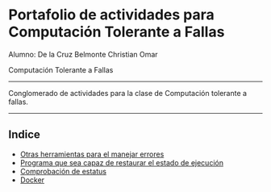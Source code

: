 # Portafolio de actividades para Computación Tolerante a Fallas

Alumno: De la Cruz Belmonte Christian Omar

Computación Tolerante a Fallas

---

Conglomerado de actividades para la clase de Computación tolerante a fallas.

---

## Indice

- [Otras herramientas para el manejar errores](https://github.com/AdarchiUDG/fault-tolerant/tree/main/act_01_tools)
- [Programa que sea capaz de restaurar el estado de ejecución](https://github.com/AdarchiUDG/fault-tolerant/tree/main/act_02_recovery)
- [Comprobación de estatus](https://github.com/AdarchiUDG/fault-tolerant/tree/main/act_03_status)
- [Docker](https://github.com/AdarchiUDG/fault-tolerant/tree/main/act_07_docker)